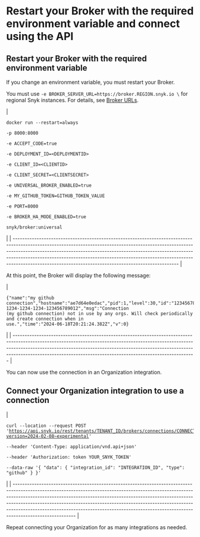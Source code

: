 # Restart your Broker with the required environment variable and connect using the API

## Restart your Broker with the required environment variable <a href="#restart-your-broker-with-required-environment-variable" id="restart-your-broker-with-required-environment-variable"></a>

If you change an environment variable, you must restart your Broker.

You must use `-e BROKER_SERVER_URL=https://broker.REGION.snyk.io \` for regional Snyk instances. For details, see [Broker URLs](../../../working-with-snyk/regional-hosting-and-data-residency.md#broker-urls).

| <pre><code>docker run --restart=always \
    -p 8000:8000 \
    -e ACCEPT_CODE=true \
    -e DEPLOYMENT_ID=&#x3C;DEPLOYMENTID> \
    -e CLIENT_ID=&#x3C;CLIENTID> \
    -e CLIENT_SECRET=&#x3C;CLIENTSECRET> \
    -e UNIVERSAL_BROKER_ENABLED=true \
    -e MY_GITHUB_TOKEN=GITHUB_TOKEN_VALUE \
    -e PORT=8000 \
    -e BROKER_HA_MODE_ENABLED=true \
snyk/broker:universal
</code></pre> |
| --------------------------------------------------------------------------------------------------------------------------------------------------------------------------------------------------------------------------------------------------------------------------------------------------------------------------------------------------------------------------------------------- |

At this point, the Broker will display the following message:

| <pre><code>{"name":"my github connection","hostname":"ae7d64e0edac","pid":1,"level":30,"id":"12345678-1234-1234-1234-123456789012","msg":"Connection (my github connection) not in use by any orgs. Will check periodically and create connection when in use.","time":"2024-06-18T20:21:24.382Z","v":0}
</code></pre> |
| ---------------------------------------------------------------------------------------------------------------------------------------------------------------------------------------------------------------------------------------------------------------------------------------------------------------------- |

You can now use the connection in an Organization integration.

## &#x20;Connect your Organization integration to use a connection <a href="#id-5-connect-your-org-integration-to-use-a-connection" id="id-5-connect-your-org-integration-to-use-a-connection"></a>

| <pre><code>curl --location --request POST 'https://api.snyk.io/rest/tenants/TENANT_ID/brokers/connections/CONNECTION_ID/orgs/ORG_ID/integration?version=2024-02-08~experimental' \
--header 'Content-Type: application/vnd.api+json' \
--header 'Authorization: token YOUR_SNYK_TOKEN' \
--data-raw '{
    "data": {
                "integration_id": "INTEGRATION_ID",
                "type": "github"
    }
}'
</code></pre> |
| -------------------------------------------------------------------------------------------------------------------------------------------------------------------------------------------------------------------------------------------------------------------------------------------------------------------------------------------------------------------------------------------------------------------------------- |

Repeat connecting your Organization for as many integrations as needed.
